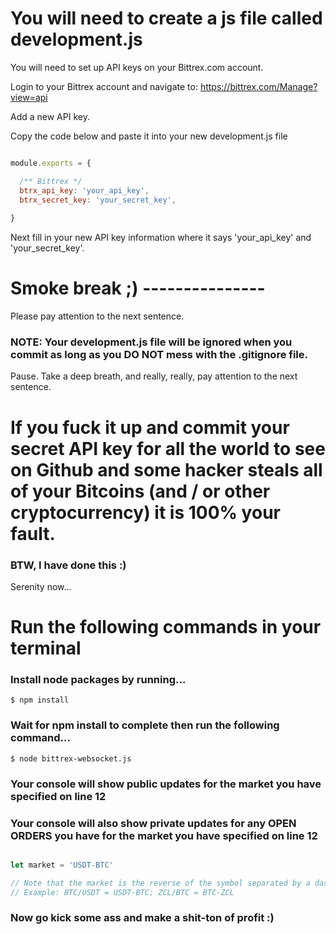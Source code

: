 # You will need to create a js file called development.js

You will need to set up API keys on your Bittrex.com account.  

Login to your Bittrex account and navigate to: https://bittrex.com/Manage?view=api

Add a new API key.

Copy the code below and paste it into your new development.js file 

```javascript

module.exports = {

  /** Bittrex */
  btrx_api_key: 'your_api_key',
  btrx_secret_key: 'your_secret_key',
  
}

```

Next fill in your new API key information where it says 'your_api_key' and 'your_secret_key'.  

# Smoke break ;)  ---------------

Please pay attention to the next sentence.


### NOTE: Your development.js file will be ignored when you commit as long as you DO NOT mess with the .gitignore file. 


Pause. Take a deep breath, and really, really, pay attention to the next sentence. 


# If you fuck it up and commit your secret API key for all the world to see on Github and some hacker steals all of your Bitcoins (and / or other cryptocurrency) it is 100% your fault.

### BTW, I have done this :)


Serenity now...


# Run the following commands in your terminal

### Install node packages by running...

```
$ npm install
```

### Wait for npm install to complete then run the following command...

```
$ node bittrex-websocket.js
```

### Your console will show public updates for the market you have specified on line 12
### Your console will also show private updates for any OPEN ORDERS you have for the market you have specified on line 12

```javascript

let market = 'USDT-BTC'

// Note that the market is the reverse of the symbol separated by a dash. 
// Example: BTC/USDT = USDT-BTC; ZCL/BTC = BTC-ZCL

```

### Now go kick some ass and make a shit-ton of profit :)